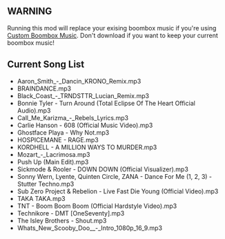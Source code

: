 ## WARNING
Running this mod will replace your exising boombox music if you're using [Custom Boombox Music](https://thunderstore.io/c/lethal-company/p/Steven/Custom_Boombox_Music/). Don't download if you want to keep your current boombox music!

## Current Song List
- Aaron_Smith_-_Dancin_KRONO_Remix.mp3
- BRAINDANCE.mp3
- Black_Coast_-_TRNDSTTR_Lucian_Remix.mp3
- Bonnie Tyler - Turn Around (Total Eclipse Of The Heart Official Audio).mp3
- Call_Me_Karizma_-_Rebels_Lyrics.mp3
- Carlie Hanson - 608 (Official Music Video).mp3
- Ghostface Playa - Why Not.mp3
- HOSPICEMANE - RAGE.mp3
- KORDHELL - A MILLION WAYS TO MURDER.mp3
- Mozart_-_Lacrimosa.mp3
- Push Up (Main Edit).mp3
- Sickmode & Rooler - DOWN DOWN (Official Visualizer).mp3
- Sonny Wern, Lyente, Quinten Circle, ZANA - Dance For Me (1, 2, 3) - Stutter Techno.mp3
- Sub Zero Project & Rebelion - Live Fast Die Young (Official Video).mp3
- TAKA TAKA.mp3
- TNT - Boom Boom Boom (Official Hardstyle Video).mp3
- Technikore - DMT [OneSeventy].mp3
- The Isley Brothers - Shout.mp3
- Whats_New_Scooby_Doo__-_Intro_1080p_16_9.mp3